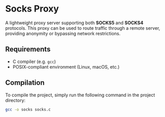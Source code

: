# Socks Proxy

A lightweight proxy server supporting both **SOCKS5** and **SOCKS4** protocols. This proxy can be used to route traffic through a remote server, providing anonymity or bypassing network restrictions.

## Requirements

- C compiler (e.g. `gcc`)
- POSIX-compliant environment (Linux, macOS, etc.)

## Compilation

To compile the project, simply run the following command in the project directory:

```bash
gcc -o socks socks.c
